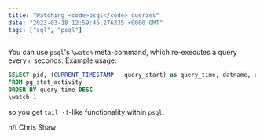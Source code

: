 ```yaml
---
title: "Watching <code>psql</code> queries"
date: "2023-03-18 12:59:45.276335 +0000 GMT"
tags: ["sql", "psql"]
---
```


You can use `psql`'s `\watch` meta-command,  which re-executes a query every `n` seconds. Example usage:

```sql
SELECT pid, (CURRENT_TIMESTAMP - query_start) as query_time, datname, usename, query
FROM pg_stat_activity
ORDER BY query_time DESC
\watch 1
```

so you get `tail -f`-like functionality within `psql`.

h/t Chris Shaw